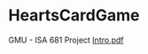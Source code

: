 # HeartsCardGame
GMU - ISA 681 Project
[Intro.pdf](https://github.com/aranta-rokade/HeartsCardGame/blob/master/Report.pdf)
